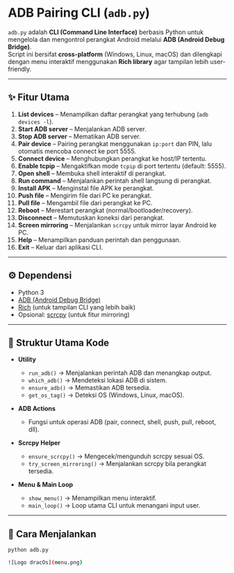 # ADB Pairing CLI (`adb.py`)

`adb.py` adalah **CLI (Command Line Interface)** berbasis Python untuk mengelola dan mengontrol perangkat Android melalui **ADB (Android Debug Bridge)**.  
Script ini bersifat **cross-platform** (Windows, Linux, macOS) dan dilengkapi dengan menu interaktif menggunakan **Rich library** agar tampilan lebih user-friendly.

---

## ✨ Fitur Utama

1. **List devices** – Menampilkan daftar perangkat yang terhubung (`adb devices -l`).
2. **Start ADB server** – Menjalankan ADB server.
3. **Stop ADB server** – Mematikan ADB server.
4. **Pair device** – Pairing perangkat menggunakan `ip:port` dan PIN, lalu otomatis mencoba connect ke port 5555.
5. **Connect device** – Menghubungkan perangkat ke host/IP tertentu.
6. **Enable tcpip** – Mengaktifkan mode `tcpip` di port tertentu (default: 5555).
7. **Open shell** – Membuka shell interaktif di perangkat.
8. **Run command** – Menjalankan perintah shell langsung di perangkat.
9. **Install APK** – Menginstal file APK ke perangkat.
10. **Push file** – Mengirim file dari PC ke perangkat.
11. **Pull file** – Mengambil file dari perangkat ke PC.
12. **Reboot** – Merestart perangkat (normal/bootloader/recovery).
13. **Disconnect** – Memutuskan koneksi dari perangkat.
14. **Screen mirroring** – Menjalankan `scrcpy` untuk mirror layar Android ke PC.
15. **Help** – Menampilkan panduan perintah dan penggunaan.
0. **Exit** – Keluar dari aplikasi CLI.

---

## ⚙️ Dependensi

- Python 3
- [ADB (Android Debug Bridge)](https://developer.android.com/studio/releases/platform-tools)
- [Rich](https://pypi.org/project/rich/) (untuk tampilan CLI yang lebih baik)
- Opsional: [scrcpy](https://github.com/Genymobile/scrcpy) (untuk fitur mirroring)

---

## 📂 Struktur Utama Kode

- **Utility**
  - `run_adb()` → Menjalankan perintah ADB dan menangkap output.
  - `which_adb()` → Mendeteksi lokasi ADB di sistem.
  - `ensure_adb()` → Memastikan ADB tersedia.
  - `get_os_tag()` → Deteksi OS (Windows, Linux, macOS).

- **ADB Actions**
  - Fungsi untuk operasi ADB (pair, connect, shell, push, pull, reboot, dll).

- **Scrcpy Helper**
  - `ensure_scrcpy()` → Mengecek/mengunduh scrcpy sesuai OS.
  - `try_screen_mirroring()` → Menjalankan scrcpy bila perangkat tersedia.

- **Menu & Main Loop**
  - `show_menu()` → Menampilkan menu interaktif.
  - `main_loop()` → Loop utama CLI untuk menangani input user.

---

## 🚀 Cara Menjalankan

```bash
python adb.py

![Logo dracOs](menu.png)

